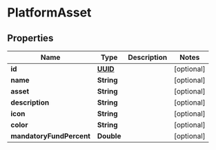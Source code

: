 
# PlatformAsset

## Properties
Name | Type | Description | Notes
------------ | ------------- | ------------- | -------------
**id** | [**UUID**](UUID.md) |  |  [optional]
**name** | **String** |  |  [optional]
**asset** | **String** |  |  [optional]
**description** | **String** |  |  [optional]
**icon** | **String** |  |  [optional]
**color** | **String** |  |  [optional]
**mandatoryFundPercent** | **Double** |  |  [optional]



